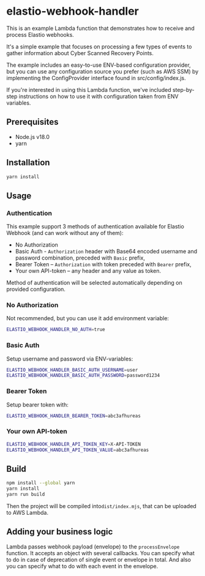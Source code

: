 # elastio-webhook-handler

This is an example Lambda function that demonstrates how to receive and process Elastio webhooks.

It's a simple example that focuses on processing a few types of events to gather information about Cyber Scanned Recovery Points.

The example includes an easy-to-use ENV-based configuration provider, but you can use any configuration source you prefer (such as AWS SSM) by implementing the ConfigProvider interface found in src/config/index.js.

If you're interested in using this Lambda function, we've included step-by-step instructions on how to use it with configuration taken from ENV variables.

## Prerequisites
- Node.js v18.0
- yarn

## Installation

```bash
yarn install
```

## Usage

### Authentication

This example support 3 methods of authentication available for Elastio Webhook (and can work without any of them):

- No Authorization
- Basic Auth - `Authorization` header with Base64 encoded username and password combination, preceded with `Basic` prefix,
- Bearer Token – `Authorization` with token preceded with `Bearer` prefix,
- Your own API-token – any header and any value as token.

Method of authentication will be selected automatically depending on provided configuration.

### No Authorization

Not recommended, but you can use it add environment variable:

```bash
ELASTIO_WEBHOOK_HANDLER_NO_AUTH=true
```


### Basic Auth

Setup username and password via ENV-variables:

```bash
ELASTIO_WEBHOOK_HANDLER_BASIC_AUTH_USERNAME=user
ELASTIO_WEBHOOK_HANDLER_BASIC_AUTH_PASSWORD=password1234
```

### Bearer Token

Setup bearer token with:

```bash
ELASTIO_WEBHOOK_HANDLER_BEARER_TOKEN=abc3afhureas
```

### Your own API-token

```bash
ELASTIO_WEBHOOK_HANDLER_API_TOKEN_KEY=X-API-TOKEN
ELASTIO_WEBHOOK_HANDLER_API_TOKEN_VALUE=abc3afhureas
```

## Build

```bash
npm install --global yarn
yarn install
yarn run build
```

Then the project will be compiled into`dist/index.mjs`, that can be uploaded to AWS Lambda.

## Adding your business logic

Lambda passes webhook payload (envelope) to the `processEnvelope` function. It accepts an object with
several callbacks. You can specify what to do in case of deprecation of single event or envelope in total.
And also you can specify what to do with each event in the envelope.
